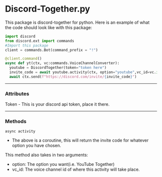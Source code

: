 # Discord-Together.py

This package is discord-together for python. Here is an example of what the code should look like with this package:
```python
import discord
from discord.ext import commands
#Import this package
client = commands.Bot(command_prefix = "!")

@client.command()
async def yt(ctx, vc:commands.VoiceChannelConverter):
  youtube = DiscordTogether(token="token here")
  invite_code = await youtube.activity(ctx, option="youtube",vc_id=vc.id)
  await ctx.send(f"https://discord.com/invite/{invite_code}")
```
---

### Attributes

Token - This is your discord api token, place it there.

---

### Methods
`async activity`
- The above is a coroutine, this will return the invite code for whatever option you have chosen.

This method also takes in two arguments:
- option: The option you want(i.e. YouTube Together)
- vc_id: The voice channel id of where this activity will take place.

